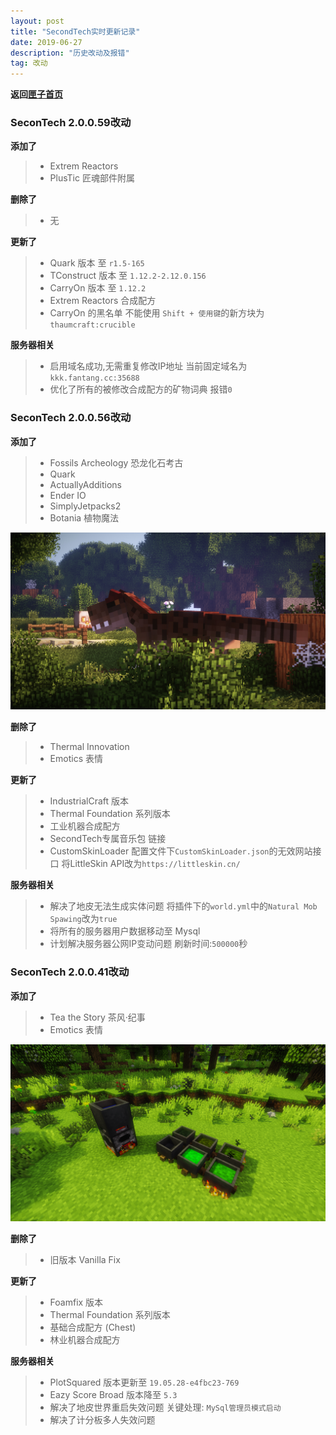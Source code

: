 ```yaml
---
layout: post
title: "SecondTech实时更新记录"
date: 2019-06-27
description: "历史改动及报错"
tag: 改动
---   
```


**返回[匣子首页](URL)**

### **SeconTech 2.0.0.59改动**
**添加了**
>* Extrem Reactors
>* PlusTic 匠魂部件附属

**删除了**
>* 无

**更新了**
>* Quark 版本 至 `r1.5-165`
>* TConstruct 版本 至 `1.12.2-2.12.0.156`
>* CarryOn 版本 至 `1.12.2`
>* Extrem Reactors 合成配方
>* CarryOn 的黑名单 不能使用 `Shift + 使用键`的新方块为`thaumcraft:crucible`

**服务器相关**
>* 启用域名成功,无需重复修改IP地址 当前固定域名为`kkk.fantang.cc:35688`
>* 优化了所有的被修改合成配方的矿物词典 报错`0`

### **SeconTech 2.0.0.56改动**
**添加了**
>* Fossils Archeology  恐龙化石考古
>* Quark
>* ActuallyAdditions
>* Ender IO
>* SimplyJetpacks2
>* Botania 植物魔法

![](/images/posts/markdown/image5.jpg)

**删除了**
>* Thermal Innovation
>* Emotics 表情

**更新了**
>* IndustrialCraft 版本
>* Thermal Foundation 系列版本
>* 工业机器合成配方
>* SecondTech专属音乐包 链接
>* CustomSkinLoader 配置文件下`CustomSkinLoader.json`的无效网站接口 将LittleSkin API改为`https://littleskin.cn/`

**服务器相关**
>* 解决了地皮无法生成实体问题 将插件下的`world.yml`中的`Natural Mob Spawing`改为`true`
>* 将所有的服务器用户数据移动至 Mysql
>* 计划解决服务器公网IP变动问题 刷新时间:`500000`秒

### **SeconTech 2.0.0.41改动**
**添加了**
>* Tea the Story 茶风·纪事
>* Emotics 表情

![](/images/posts/markdown/image6.png)

**删除了**
>* 旧版本 Vanilla Fix

**更新了**
>* Foamfix 版本
>* Thermal Foundation 系列版本
>* 基础合成配方 (Chest)
>* 林业机器合成配方

**服务器相关**
>* PlotSquared 版本更新至 `19.05.28-e4fbc23-769`
>* Eazy Score Broad 版本降至 `5.3`
>* 解决了地皮世界重启失效问题 关键处理: `MySql管理员模式启动`
>* 解决了计分板多人失效问题
